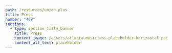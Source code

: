 ```yaml
---
path: /resources/union-plus
title: Press
number: "409"
sections:
  - type: section_title_banner
    title: Press
    content_image: /assets/atlanta-musicians-placeholder-horizontal.png
    content_alt_text: placeholder
---
```

